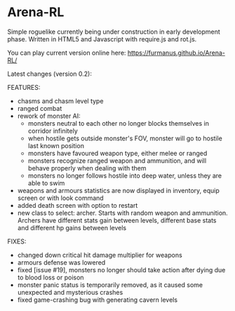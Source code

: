 # Arena-RL

Simple roguelike currently being under construction in early development phase. Written in HTML5 and Javascript with require.js and rot.js.

You can play current version online here: https://furmanus.github.io/Arena-RL/

Latest changes (version 0.2):

FEATURES:

- chasms and chasm level type
- ranged combat
- rework of monster AI:
  * monsters neutral to each other no longer blocks themselves in corridor infinitely
  * when hostile gets outside monster's FOV, monster will go to hostile last known position
  * monsters have favoured weapon type, either melee or ranged
  * monsters recognize ranged weapon and ammunition, and will behave properly when dealing with them
  * monsters no longer follows hostile into deep water, unless they are able to swim
- weapons and armours statistics are now displayed in inventory, equip screen or with look command
- added death screen with option to restart
- new class to select: archer. Starts with random weapon and ammunition. Archers have different stats gain between levels, different base stats and different hp gains between levels

FIXES:

- changed down critical hit damage multiplier for weapons
- armours defense was lowered
- fixed [issue #19], monsters no longer should take action after dying due to blood loss or poison
- monster panic status is temporarily removed, as it caused some unexpected and mysterious crashes
- fixed game-crashing bug with generating cavern levels


